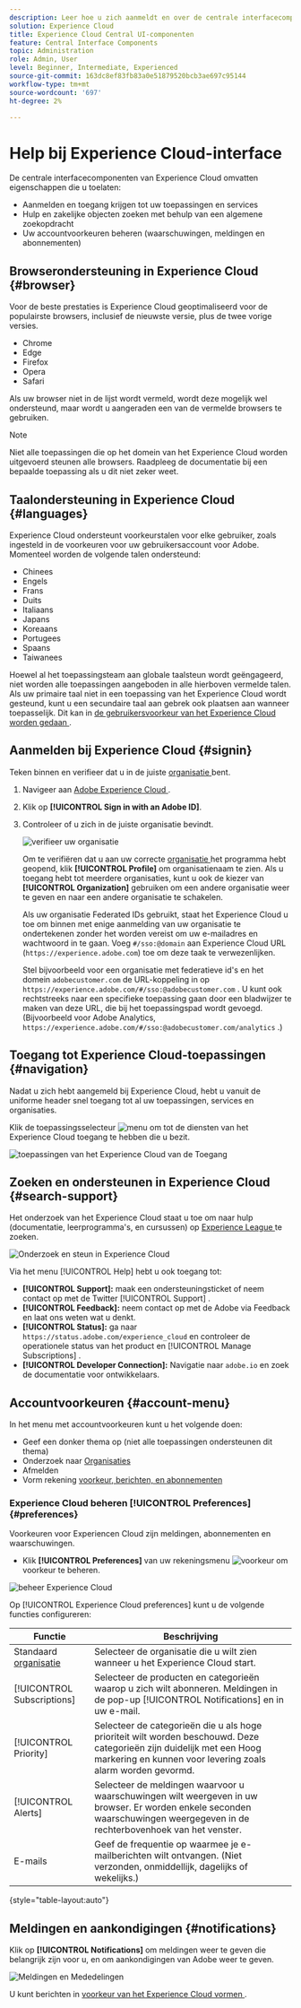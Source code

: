 ```yaml
---
description: Leer hoe u zich aanmeldt en over de centrale interfacecomponenten in Experience Cloud. Meer informatie over algemene zoekopdrachten, voorkeuren voor uw account en hoe u door de interface kunt navigeren en hulp kunt krijgen.
solution: Experience Cloud
title: Experience Cloud Central UI-componenten
feature: Central Interface Components
topic: Administration
role: Admin, User
level: Beginner, Intermediate, Experienced
source-git-commit: 163dc8ef83fb83a0e51879520bcb3ae697c95144
workflow-type: tm+mt
source-wordcount: '697'
ht-degree: 2%

---
```


# Help bij Experience Cloud-interface

De centrale interfacecomponenten van Experience Cloud omvatten eigenschappen die u toelaten:

* Aanmelden en toegang krijgen tot uw toepassingen en services
* Hulp en zakelijke objecten zoeken met behulp van een algemene zoekopdracht
* Uw accountvoorkeuren beheren (waarschuwingen, meldingen en abonnementen)

## Browserondersteuning in Experience Cloud {#browser}

Voor de beste prestaties is Experience Cloud geoptimaliseerd voor de populairste browsers, inclusief de nieuwste versie, plus de twee vorige versies.

* Chrome
* Edge
* Firefox
* Opera
* Safari

Als uw browser niet in de lijst wordt vermeld, wordt deze mogelijk wel ondersteund, maar wordt u aangeraden een van de vermelde browsers te gebruiken.

>[!NOTE]
>
>Niet alle toepassingen die op het domein van het Experience Cloud worden uitgevoerd steunen alle browsers. Raadpleeg de documentatie bij een bepaalde toepassing als u dit niet zeker weet.

## Taalondersteuning in Experience Cloud {#languages}

Experience Cloud ondersteunt voorkeurstalen voor elke gebruiker, zoals ingesteld in de voorkeuren voor uw gebruikersaccount voor Adobe. Momenteel worden de volgende talen ondersteund:

* Chinees
* Engels
* Frans
* Duits
* Italiaans
* Japans
* Koreaans
* Portugees
* Spaans
* Taiwanees

Hoewel al het toepassingsteam aan globale taalsteun wordt geëngageerd, niet worden alle toepassingen aangeboden in alle hierboven vermelde talen. Als uw primaire taal niet in een toepassing van het Experience Cloud wordt gesteund, kunt u een secundaire taal aan gebrek ook plaatsen aan wanneer toepasselijk. Dit kan in [ de gebruikersvoorkeur van het Experience Cloud worden gedaan ](https://experience.adobe.com/preferences).

## Aanmelden bij Experience Cloud {#signin}

Teken binnen en verifieer dat u in de juiste [ organisatie ](organizations.md) bent.

1. Navigeer aan [ Adobe Experience Cloud ](https://experience.adobe.com).
1. Klik op **[!UICONTROL Sign in with an Adobe ID]**.
1. Controleer of u zich in de juiste organisatie bevindt.

   ![ verifieer uw organisatie ](assets/organizations-menu.png)

   Om te verifiëren dat u aan uw correcte [ organisatie ](organizations.md) het programma hebt geopend, klik **[!UICONTROL Profile]** om organisatienaam te zien. Als u toegang hebt tot meerdere organisaties, kunt u ook de kiezer van **[!UICONTROL Organization]** gebruiken om een andere organisatie weer te geven en naar een andere organisatie te schakelen.

   Als uw organisatie Federated IDs gebruikt, staat het Experience Cloud u toe om binnen met enige aanmelding van uw organisatie te ondertekenen zonder het worden vereist om uw e-mailadres en wachtwoord in te gaan. Voeg `#/sso:@domain` aan Experience Cloud URL (`https://experience.adobe.com`) toe om deze taak te verwezenlijken.

   Stel bijvoorbeeld voor een organisatie met federatieve id&#39;s en het domein `adobecustomer.com` de URL-koppeling in op `https://experience.adobe.com/#/sso:@adobecustomer.com` . U kunt ook rechtstreeks naar een specifieke toepassing gaan door een bladwijzer te maken van deze URL, die bij het toepassingspad wordt gevoegd. (Bijvoorbeeld voor Adobe Analytics, `https://experience.adobe.com/#/sso:@adobecustomer.com/analytics` .)

## Toegang tot Experience Cloud-toepassingen {#navigation}

Nadat u zich hebt aangemeld bij Experience Cloud, hebt u vanuit de uniforme header snel toegang tot al uw toepassingen, services en organisaties.

Klik de toepassingsselecteur ![ menu ](assets/menu-icon.png) om tot de diensten van het Experience Cloud toegang te hebben die u bezit.

![ toepassingen van het Experience Cloud van de Toegang ](assets/platform-core-services.png)

## Zoeken en ondersteunen in Experience Cloud {#search-support}

Het onderzoek van het Experience Cloud staat u toe om naar hulp (documentatie, leerprogramma&#39;s, en cursussen) op [ Experience League ](https://experienceleague.adobe.com/#home) te zoeken.

![ Onderzoek en steun in Experience Cloud ](assets/search-menu.png)

Via het menu [!UICONTROL Help] hebt u ook toegang tot:

* **[!UICONTROL Support]:** maak een ondersteuningsticket of neem contact op met de Twitter [!UICONTROL Support] .
* **[!UICONTROL Feedback]:** neem contact op met de Adobe via Feedback en laat ons weten wat u denkt.
* **[!UICONTROL Status]:** ga naar `https://status.adobe.com/experience_cloud` en controleer de operationele status van het product en [!UICONTROL Manage Subscriptions] .
* **[!UICONTROL Developer Connection]:** Navigatie naar `adobe.io` en zoek de documentatie voor ontwikkelaars.

## Accountvoorkeuren {#account-menu}

In het menu met accountvoorkeuren kunt u het volgende doen:

* Geef een donker thema op (niet alle toepassingen ondersteunen dit thema)
* Onderzoek naar [ Organisaties ](organizations.md)
* Afmelden
* Vorm rekening [ voorkeur, berichten, en abonnementen ](#preferences)

### Experience Cloud beheren [!UICONTROL Preferences] {#preferences}

Voorkeuren voor Experiencen Cloud zijn meldingen, abonnementen en waarschuwingen.

* Klik **[!UICONTROL Preferences]** van uw rekeningsmenu ![ voorkeur ](assets/preferences-icon-sm.png) om voorkeur te beheren.

![ beheer Experience Cloud ](assets/preferences-page.png)

Op [!UICONTROL Experience Cloud preferences] kunt u de volgende functies configureren:

| Functie | Beschrijving |
|--- |--- |
| Standaard [ organisatie ](organizations.md) | Selecteer de organisatie die u wilt zien wanneer u het Experience Cloud start. |
| [!UICONTROL Subscriptions] | Selecteer de producten en categorieën waarop u zich wilt abonneren. Meldingen in de pop-up [!UICONTROL Notifications] en in uw e-mail. |
| [!UICONTROL Priority] | Selecteer de categorieën die u als hoge prioriteit wilt worden beschouwd. Deze categorieën zijn duidelijk met een Hoog markering en kunnen voor levering zoals alarm worden gevormd. |
| [!UICONTROL Alerts] | Selecteer de meldingen waarvoor u waarschuwingen wilt weergeven in uw browser. Er worden enkele seconden waarschuwingen weergegeven in de rechterbovenhoek van het venster. |
| E-mails | Geef de frequentie op waarmee je e-mailberichten wilt ontvangen. (Niet verzonden, onmiddellijk, dagelijks of wekelijks.) |

{style="table-layout:auto"}

## Meldingen en aankondigingen {#notifications}

Klik op **[!UICONTROL Notifications]** om meldingen weer te geven die belangrijk zijn voor u, en om aankondigingen van Adobe weer te geven.

![ Meldingen en Mededelingen ](assets/notifications-menu-small.png)

U kunt berichten in [ voorkeur van het Experience Cloud vormen ](#preferences).
